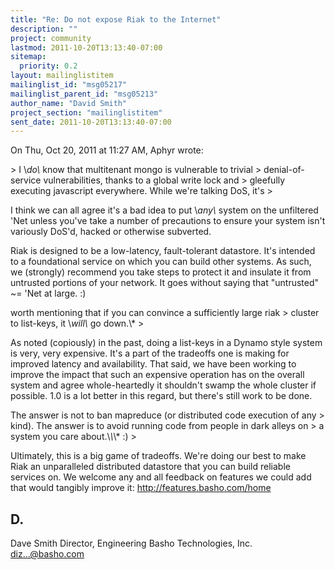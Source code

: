 ```yaml
---
title: "Re: Do not expose Riak to the Internet"
description: ""
project: community
lastmod: 2011-10-20T13:13:40-07:00
sitemap:
  priority: 0.2
layout: mailinglistitem
mailinglist_id: "msg05217"
mailinglist_parent_id: "msg05213"
author_name: "David Smith"
project_section: "mailinglistitem"
sent_date: 2011-10-20T13:13:40-07:00
---
```



On Thu, Oct 20, 2011 at 11:27 AM, Aphyr  wrote:

&gt; I \\*do\\* know that multitenant mongo is vulnerable to trivial
&gt; denial-of-service vulnerabilities, thanks to a global write lock and
&gt; gleefully executing javascript everywhere. While we're talking DoS, it's
&gt;

I think we can all agree it's a bad idea to put \\_any\\_ system on the
unfiltered 'Net unless you've take a number of precautions to ensure your
system isn't variously DoS'd, hacked or otherwise subverted.

Riak is designed to be a low-latency, fault-tolerant datastore. It's
intended to a foundational service on which you can build other systems. As
such, we (strongly) recommend you take steps to protect it and insulate it
from untrusted portions of your network. It goes without saying that
"untrusted" ~= 'Net at large. :)

worth mentioning that if you can convince a sufficiently large riak
&gt; cluster to list-keys, it \\*will\\* go down.\\*
&gt;

As noted (copiously) in the past, doing a list-keys in a Dynamo style system
is very, very expensive. It's a part of the tradeoffs one is making for
improved latency and availability. That said, we have been working to
improve the impact that such an expensive operation has on the overall
system and agree whole-heartedly it shouldn't swamp the whole cluster if
possible. 1.0 is a lot better in this regard, but there's still work to be
done.

The answer is not to ban mapreduce (or distributed code execution of any
&gt; kind). The answer is to avoid running code from people in dark alleys on
&gt; a system you care about.\\*\\*\\* :)
&gt;

Ultimately, this is a big game of tradeoffs. We're doing our best to make
Riak an unparalleled distributed datastore that you can build reliable
services on. We welcome any and all feedback on features we could add that
would tangibly improve it: http://features.basho.com/home

D.
-- 
Dave Smith
Director, Engineering
Basho Technologies, Inc.
diz...@basho.com
